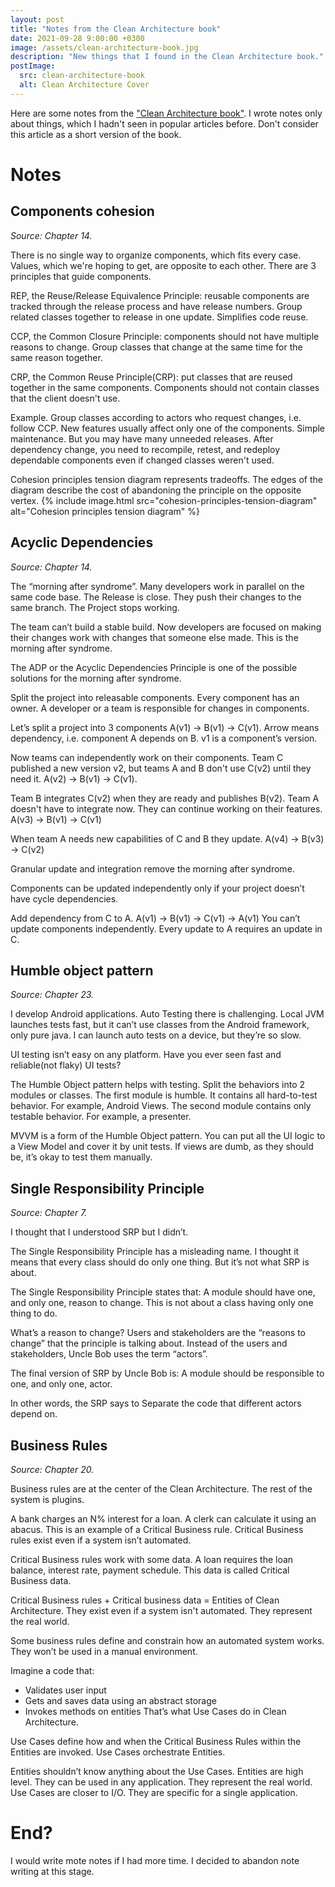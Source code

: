 ```yaml
---
layout: post
title: "Notes from the Clean Architecture book"
date: 2021-09-28 9:00:00 +0300
image: /assets/clean-architecture-book.jpg
description: "New things that I found in the Clean Architecture book."
postImage:
  src: clean-architecture-book
  alt: Clean Architecture Cover
---
```



Here are some notes from the ["Clean Architecture book"](https://www.amazon.com/dp/0134494164/ref=cm_sw_em_r_mt_dp_N2B63H5KYE8HV9RZ94RY).
I wrote notes only about things, which I hadn't seen in popular articles before.
Don't consider this article as a short version of the book.


# Notes

## Components cohesion

*Source: Chapter 14.*

There is no single way to organize components, which fits every case. Values, which we're hoping to get, are opposite to each other. 
There are 3 principles that guide components.

REP, the Reuse/Release Equivalence Principle: reusable components are tracked through the release process and have release numbers. Group related classes together to release in one update. Simplifies code reuse.

CCP, the Common Closure Principle: components should not have multiple reasons to change. Group classes that change at the same time for the same reason together.

CRP, the Common Reuse Principle(CRP): put classes that are reused together in the same components. Components should not contain classes that the client doesn't use.

Example.
Group classes according to actors who request changes, i.e. follow CCP.
New features usually affect only one of the components. Simple maintenance.
But you may have many unneeded releases.
After dependency change, you need to recompile, retest, and redeploy dependable components even if changed classes weren't used. 

Cohesion principles tension diagram represents tradeoffs. The edges of the diagram describe the cost of abandoning the principle on the opposite vertex.
{% include image.html src="cohesion-principles-tension-diagram" alt="Cohesion principles tension diagram" %}


## Acyclic Dependencies

*Source: Chapter 14.*

The “morning after syndrome”.
Many developers work in parallel on the same code base.
The Release is close.
They push their changes to the same branch.
The Project stops working.

The team can’t build a stable build. Now developers are focused on making their changes work with changes that someone else made. This is the morning after syndrome.

The ADP or the Acyclic Dependencies Principle is one of the possible solutions for the morning after syndrome.

Split the project into releasable components. Every component has an owner. A developer or a team is responsible for changes in components.

Let’s split a project into 3 components A(v1) -> B(v1) -> C(v1). Arrow means dependency, i.e. component A depends on B. v1 is a component’s version.

Now teams can independently work on their components. Team C published a new version v2, but teams A and B don't use C(v2) until they need it.
A(v2) -> B(v1) -> C(v1).

Team B integrates C(v2) when they are ready and publishes B(v2). Team A doesn't have to integrate now. They can continue working on their features.
A(v3) -> B(v1) -> C(v1)

When team A needs new capabilities of C and B they update.
A(v4) -> B(v3) -> C(v2)

Granular update and integration remove the morning after syndrome.

Components can be updated independently only if your project doesn’t have cycle dependencies.

Add dependency from C to A.
A(v1) -> B(v1) -> C(v1) -> A(v1)
You can’t update components independently. Every update to A requires an update in C.


## Humble object pattern

*Source:  Chapter 23.*

I develop Android applications. Auto Testing there is challenging. Local JVM launches tests fast, but it can’t use classes from the Android framework, only pure java. I can launch auto tests on a device, but they’re so slow. 

UI testing isn’t easy on any platform. Have you ever seen fast and reliable(not flaky) UI tests?

The Humble Object pattern helps with testing.
Split the behaviors into 2 modules or classes.
The first module is humble. It contains all hard-to-test behavior. For example, Android Views.
The second module contains only testable behavior. For example, a presenter.

MVVM is a form of the Humble Object pattern. You can put all the UI logic to a View Model and cover it by unit tests. If views are dumb, as they should be, it’s okay to test them manually.


## Single Responsibility Principle

*Source: Chapter 7.*

I thought that I understood SRP but I didn’t.

The Single Responsibility Principle has a misleading name. I thought it means that every class should do only one thing. But it’s not what SRP is about.

The Single Responsibility Principle states that:
A module should have one, and only one, reason to change. 
This is not about a class having only one thing to do.

What’s a reason to change? Users and stakeholders are the “reasons to change” that the principle is talking about.
Instead of the users and stakeholders, Uncle Bob uses the term “actors”.

The final version of SRP by Uncle Bob is:
A module should be responsible to one, and only one, actor.

In other words, the SRP says to
Separate the code that different actors depend on.



## Business Rules 
*Source: Chapter 20.*

Business rules are at the center of the Clean Architecture. The rest of the system is plugins. 

A bank charges an N% interest for a loan.
A clerk can calculate it using an abacus.
This is an example of a Critical Business rule.
Critical Business rules exist even if a system isn’t automated.

Critical Business rules work with some data.
A loan requires the loan balance, interest rate, payment schedule.
This data is called Critical Business data.

Critical Business rules + Critical business data = Entities of Clean Architecture. 
They exist even if a system isn't automated. They represent the real world.

Some business rules define and constrain how an automated system works.
They won’t be used in a manual environment. 

Imagine a code that:
* Validates user input
* Gets and saves data using an abstract storage
* Invokes methods on entities
That’s what Use Cases do in Clean Architecture. 

Use Cases define how and when the Critical Business Rules within the Entities are invoked. Use Cases orchestrate Entities.

Entities shouldn’t know anything about the Use Cases.
Entities are high level. They can be used in any application. They represent the real world.
Use Cases are closer to I/O. They are specific for a single application.

# End?

I would write mote notes if I had more time.
I decided to abandon note writing at this stage.